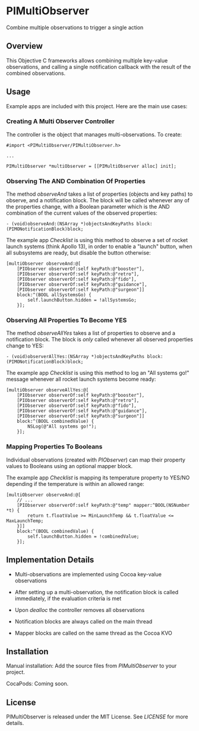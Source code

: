 # PIMultiObserver

Combine multiple observations to trigger a single action

## Overview

This Objective C frameworks allows combining multiple key-value observations, and calling a single notification callback with the result of the combined observations.

## Usage

Example apps are included with this project. Here are the main use cases:

### Creating A Multi Observer Controller

The controller is the object that manages multi-observations. To create:

    #import <PIMultiObserver/PIMultiObserver.h>

    ...

    PIMultiObserver *multiObserver = [[PIMultiObserver alloc] init];

### Observing The AND Combination Of Properties

The method *observeAnd* takes a list of properties (objects and key paths) to observe, and a notification block. The block will be called whenever any of the properties change, with a Boolean parameter which is the AND combination of the current values of the observed properties:

    - (void)observeAnd:(NSArray *)objectsAndKeyPaths block:(PIMONotificationBlock)block;

The example app *Checklist* is using this method to observe a set of rocket launch systems (think Apollo 13), in order to enable a "launch" button, when all subsystems are ready, but disable the button otherwise:

    [multiObserver observeAnd:@[
        [PIObserver observerOf:self keyPath:@"booster"],
        [PIObserver observerOf:self keyPath:@"retro"],
        [PIObserver observerOf:self keyPath:@"fido"],
        [PIObserver observerOf:self keyPath:@"guidance"],
        [PIObserver observerOf:self keyPath:@"surgeon"]] 
        block:^(BOOL allSystemsGo) {
            self.launchButton.hidden = !allSystemsGo;
        }];

### Observing All Properties To Become YES

The method *observeAllYes* takes a list of properties to observe and a notification block. The block is *only* called whenever all observed properties change to YES:

    - (void)observerAllYes:(NSArray *)objectsAndKeyPaths block:(PIMONotificationBlock)block;

The example app *Checklist* is using this method to log an "All systems go!" message whenever all rocket launch systems become ready:

    [multiObserver observeAllYes:@[
        [PIObserver observerOf:self keyPath:@"booster"],
        [PIObserver observerOf:self keyPath:@"retro"],
        [PIObserver observerOf:self keyPath:@"fido"],
        [PIObserver observerOf:self keyPath:@"guidance"],
        [PIObserver observerOf:self keyPath:@"surgeon"]]
        block:^(BOOL combinedValue) {
            NSLog(@"All systems go!");
        }];

### Mapping Properties To Booleans

Individual observations (created with *PIObserver*) can map their property values to Booleans using an optional mapper block. 

The example app *Checklist* is mapping its temperature property to YES/NO depending if the temperature is within an allowed range:

    [multiObserver observeAnd:@[
        // ...
        [PIObserver observerOf:self keyPath:@"temp" mapper:^BOOL(NSNumber *t) {
            return t.floatValue >= MinLaunchTemp && t.floatValue <= MaxLaunchTemp;
        }]]
        block:^(BOOL combinedValue) {
            self.launchButton.hidden = !combinedValue;
        }];

## Implementation Details

* Multi-observations are implemented using Cocoa key-value observations

* After setting up a multi-observation, the notification block is called immediately, if the evaluation criteria is met

* Upon *dealloc* the controller removes all observations

* Notification blocks are always called on the main thread

* Mapper blocks are called on the same thread as the Cocoa KVO

## Installation

Manual installation: Add the source files from *PIMultiObserver* to your project.

CocaPods: Coming soon.

## License

PIMultiObserver is released under the MIT License. See _LICENSE_ for more details.

